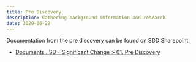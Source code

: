 ```yaml
---
title: Pre Discovery
description: Gathering background information and research
date: 2020-06-29
---
```


Documentation from the pre discovery can be found on SDD Sharepoint:

* [Documents . SD - Significant Change > 01. Pre Discovery](https://educationgovuk.sharepoint.com/:f:/r/sites/ServiceDeliveryDirectorate/Shared%20Documents/SD%20-%20Significant%20Change/01.%20Pre%20Discovery%20-%20Background%20info%20%26%20research?csf=1&web=1&e=miSVIy)
